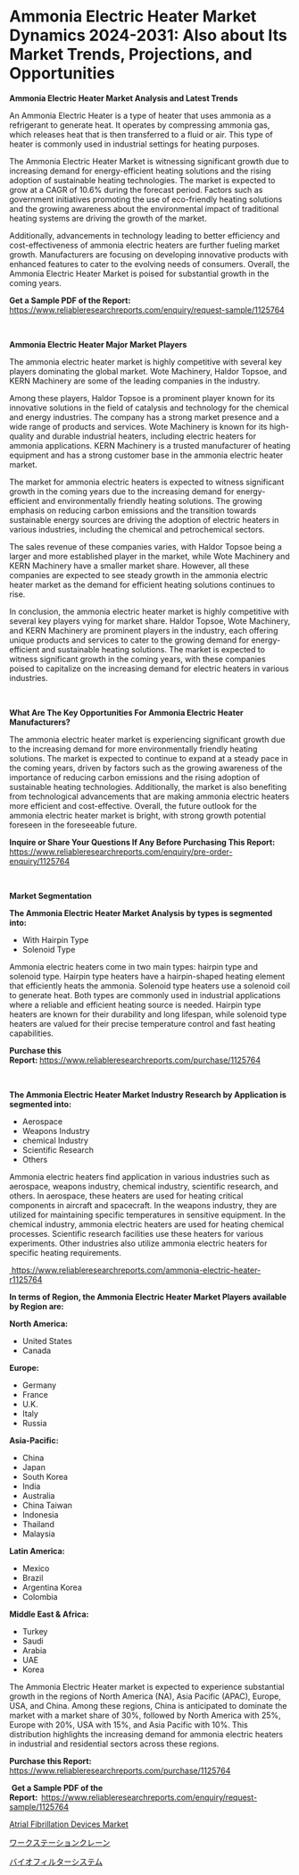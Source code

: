 <p><h1>Ammonia Electric Heater Market Dynamics 2024-2031: Also about Its Market Trends, Projections, and Opportunities</h1></p><p><strong>Ammonia Electric Heater Market Analysis and Latest Trends</strong></p>
<p><p>An Ammonia Electric Heater is a type of heater that uses ammonia as a refrigerant to generate heat. It operates by compressing ammonia gas, which releases heat that is then transferred to a fluid or air. This type of heater is commonly used in industrial settings for heating purposes.</p><p>The Ammonia Electric Heater Market is witnessing significant growth due to increasing demand for energy-efficient heating solutions and the rising adoption of sustainable heating technologies. The market is expected to grow at a CAGR of 10.6% during the forecast period. Factors such as government initiatives promoting the use of eco-friendly heating solutions and the growing awareness about the environmental impact of traditional heating systems are driving the growth of the market.</p><p>Additionally, advancements in technology leading to better efficiency and cost-effectiveness of ammonia electric heaters are further fueling market growth. Manufacturers are focusing on developing innovative products with enhanced features to cater to the evolving needs of consumers. Overall, the Ammonia Electric Heater Market is poised for substantial growth in the coming years.</p></p>
<p><strong>Get a Sample PDF of the Report:&nbsp;</strong> <a href="https://www.reliableresearchreports.com/enquiry/request-sample/1125764">https://www.reliableresearchreports.com/enquiry/request-sample/1125764</a></p>
<p>&nbsp;</p>
<p><strong>Ammonia Electric Heater Major Market Players</strong></p>
<p><p>The ammonia electric heater market is highly competitive with several key players dominating the global market. Wote Machinery, Haldor Topsoe, and KERN Machinery are some of the leading companies in the industry.</p><p>Among these players, Haldor Topsoe is a prominent player known for its innovative solutions in the field of catalysis and technology for the chemical and energy industries. The company has a strong market presence and a wide range of products and services. Wote Machinery is known for its high-quality and durable industrial heaters, including electric heaters for ammonia applications. KERN Machinery is a trusted manufacturer of heating equipment and has a strong customer base in the ammonia electric heater market.</p><p>The market for ammonia electric heaters is expected to witness significant growth in the coming years due to the increasing demand for energy-efficient and environmentally friendly heating solutions. The growing emphasis on reducing carbon emissions and the transition towards sustainable energy sources are driving the adoption of electric heaters in various industries, including the chemical and petrochemical sectors.</p><p>The sales revenue of these companies varies, with Haldor Topsoe being a larger and more established player in the market, while Wote Machinery and KERN Machinery have a smaller market share. However, all these companies are expected to see steady growth in the ammonia electric heater market as the demand for efficient heating solutions continues to rise.</p><p>In conclusion, the ammonia electric heater market is highly competitive with several key players vying for market share. Haldor Topsoe, Wote Machinery, and KERN Machinery are prominent players in the industry, each offering unique products and services to cater to the growing demand for energy-efficient and sustainable heating solutions. The market is expected to witness significant growth in the coming years, with these companies poised to capitalize on the increasing demand for electric heaters in various industries.</p></p>
<p>&nbsp;</p>
<p><strong>What Are The Key Opportunities For Ammonia Electric Heater Manufacturers?</strong></p>
<p><p>The ammonia electric heater market is experiencing significant growth due to the increasing demand for more environmentally friendly heating solutions. The market is expected to continue to expand at a steady pace in the coming years, driven by factors such as the growing awareness of the importance of reducing carbon emissions and the rising adoption of sustainable heating technologies. Additionally, the market is also benefiting from technological advancements that are making ammonia electric heaters more efficient and cost-effective. Overall, the future outlook for the ammonia electric heater market is bright, with strong growth potential foreseen in the foreseeable future.</p></p>
<p><strong>Inquire or Share Your Questions If Any Before Purchasing This Report:</strong> <a href="https://www.reliableresearchreports.com/enquiry/pre-order-enquiry/1125764">https://www.reliableresearchreports.com/enquiry/pre-order-enquiry/1125764</a></p>
<p>&nbsp;</p>
<p><strong>Market Segmentation</strong></p>
<p><strong>The Ammonia Electric Heater Market Analysis by types is segmented into:</strong></p>
<p><ul><li>With Hairpin Type</li><li>Solenoid Type</li></ul></p>
<p><p>Ammonia electric heaters come in two main types: hairpin type and solenoid type. Hairpin type heaters have a hairpin-shaped heating element that efficiently heats the ammonia. Solenoid type heaters use a solenoid coil to generate heat. Both types are commonly used in industrial applications where a reliable and efficient heating source is needed. Hairpin type heaters are known for their durability and long lifespan, while solenoid type heaters are valued for their precise temperature control and fast heating capabilities.</p></p>
<p><strong>Purchase this Report:&nbsp;</strong><a href="https://www.reliableresearchreports.com/purchase/1125764">https://www.reliableresearchreports.com/purchase/1125764</a></p>
<p>&nbsp;</p>
<p><strong>The Ammonia Electric Heater Market Industry Research by Application is segmented into:</strong></p>
<p><ul><li>Aerospace</li><li>Weapons Industry</li><li>chemical Industry</li><li>Scientific Research</li><li>Others</li></ul></p>
<p><p>Ammonia electric heaters find application in various industries such as aerospace, weapons industry, chemical industry, scientific research, and others. In aerospace, these heaters are used for heating critical components in aircraft and spacecraft. In the weapons industry, they are utilized for maintaining specific temperatures in sensitive equipment. In the chemical industry, ammonia electric heaters are used for heating chemical processes. Scientific research facilities use these heaters for various experiments. Other industries also utilize ammonia electric heaters for specific heating requirements.</p></p>
<p><a href="https://www.reliableresearchreports.com/ammonia-electric-heater-r1125764">&nbsp;https://www.reliableresearchreports.com/ammonia-electric-heater-r1125764</a></p>
<p><strong>In terms of Region, the Ammonia Electric Heater Market Players available by Region are:</strong></p>
<p>
    <p> <strong> North America: </strong>
        <ul>
            <li>United States</li>
            <li>Canada</li>
        </ul>
        </p> 
    <p> <strong> Europe: </strong>
        <ul>
            <li>Germany</li>
            <li>France</li>
            <li>U.K.</li>
            <li>Italy</li>
            <li>Russia</li>
        </ul>
        </p> 
    <p> <strong> Asia-Pacific: </strong>
        <ul>
            <li>China</li>
            <li>Japan</li>
            <li>South Korea</li>
            <li>India</li>
            <li>Australia</li>
            <li>China Taiwan</li>
            <li>Indonesia</li>
            <li>Thailand</li>
            <li>Malaysia</li>
        </ul>
        </p> 
    <p> <strong> Latin America: </strong>
        <ul>
            <li>Mexico</li>
            <li>Brazil</li>
            <li>Argentina Korea</li>
            <li>Colombia</li>
        </ul>
        </p> 
    <p> <strong> Middle East & Africa: </strong>
        <ul>
            <li>Turkey</li>
            <li>Saudi</li>
            <li>Arabia</li>
            <li>UAE</li>
            <li>Korea</li>
        </ul>
    </p>
    </p>
<p><p>The Ammonia Electric Heater market is expected to experience substantial growth in the regions of North America (NA), Asia Pacific (APAC), Europe, USA, and China. Among these regions, China is anticipated to dominate the market with a market share of 30%, followed by North America with 25%, Europe with 20%, USA with 15%, and Asia Pacific with 10%. This distribution highlights the increasing demand for ammonia electric heaters in industrial and residential sectors across these regions.</p></p>
<p><strong>Purchase this Report: </strong><a href="https://www.reliableresearchreports.com/purchase/1125764">https://www.reliableresearchreports.com/purchase/1125764</a></p>
<p>&nbsp;<strong>Get a Sample PDF of the Report:&nbsp;&nbsp;</strong><a href="https://www.reliableresearchreports.com/enquiry/request-sample/1125764">https://www.reliableresearchreports.com/enquiry/request-sample/1125764</a></p>
<p><strong></strong></p>
<p><p><a href="https://boundless-drawbridge-702.notion.site/Atrial-Fibrillation-Devices-Market-Analysis-and-Sze-Forecasted-for-period-from-2024-to-2031-c8fa6bf36dcc4c1bbbcb3a39c542a866">Atrial Fibrillation Devices Market</a></p><p><a href="https://medium.com/@rocklobster885/%E3%83%AF%E3%83%BC%E3%82%AF%E3%82%B9%E3%83%86%E3%83%BC%E3%82%B7%E3%83%A7%E3%83%B3%E3%82%AF%E3%83%AC%E3%83%BC%E3%83%B3%E5%B8%82%E5%A0%B4%E3%81%AE%E3%82%B5%E3%82%A4%E3%82%BA-cagr-%E3%83%88%E3%83%AC%E3%83%B3%E3%83%89-2024%E5%B9%B4-2030%E5%B9%B4-6b07e4b84611">ワークステーションクレーン</a></p><p><a href="https://medium.com/@carolynsparkly/%E3%83%90%E3%82%A4%E3%82%AA%E3%83%95%E3%82%A3%E3%83%AB%E3%82%BF%E3%83%BC%E3%82%B7%E3%82%B9%E3%83%86%E3%83%A0%E5%B8%82%E5%A0%B4%E8%AA%BF%E6%9F%BB%E3%83%AC%E3%83%9D%E3%83%BC%E3%83%88-%E3%81%9D%E3%81%AE%E6%AD%B4%E5%8F%B2%E3%81%A82031%E5%B9%B4%E3%81%BE%E3%81%A7%E3%81%AE%E4%BA%88%E6%B8%AC-04a59b7be0e8">バイオフィルターシステム</a></p></p>